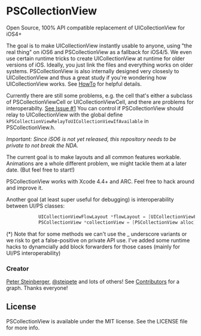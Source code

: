 PSCollectionView
================

Open Source, 100% API compatible replacement of UICollectionView for iOS4+

The goal is to make UICollectionView instantly usable to anyone, using "the real thing" on iOS6 and PSCollectionView as a fallback for iOS4/5.
We even use certain runtime tricks to create UICollectionView at runtime for older versions of iOS. Ideally, you just link the files and everything works on older systems.
PSCollectionView is also internally designed very closesly to UICollectionView and thus a great study if you're wondering how UICollectionView works. See [HowTo](PSCollectionView/blob/master/HowTo.md) for helpful details.

Currently there are still some problems, e.g. the cell that's either a subclass of PSCollectionViewCell or UICollectionViewCell, and there are problems for interoperabilty. [See Issue #1](https://github.com/steipete/PSCollectionView/issues/1)
You can control if PSCollectionView should relay to UICollectionView with the global define `kPSCollectionViewRelayToUICollectionViewIfAvailable` in PSCollectionView.h.

*Important: Since iSO6 is not yet released, this repository needs to be private to not break the NDA.*

The current goal is to make layouts and all common features workable.
Animations are a whole different problem, we might tackle them at a later date. (But feel free to start!)


PSCollectionView works with Xcode 4.4+ and ARC.
Feel free to hack around and improve it.


Another goal (at least super useful for debugging) is interoperability between UI/PS classes:

``` objective-c
            UICollectionViewFlowLayout *flowLayout = [UICollectionViewFlowLayout new];
            PSCollectionView *collectionView = [PSCollectionView alloc] initWithFrame:self.view.bounds collectionViewLayout:(PSCollectionViewFlowLayout *)flowLayout];
```

(*) Note that for some methods we can't use the _ underscore variants or we risk to get a false-positive on private API use. I've added some runtime hacks to dynamcially add block forwarders for those cases (mainly for UI/PS interoperability)

### Creator

[Peter Steinberger](http://github.com/steipete), [@steipete](https://twitter.com/steipete)
and lots of others! See [Contributors](https://github.com/steipete/PSCollectionView/graphs/contributors) for a graph. Thanks everyone!

## License

PSCollectionView is available under the MIT license. See the LICENSE file for more info.